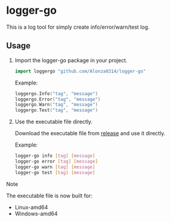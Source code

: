 # logger-go

This is a log tool for simply create info/error/warn/test log.

## Usage

1. Import the logger-go package in your project.

    ```go
    import loggergo "github.com/Alonza0314/logger-go"
    ```

    Example:

    ```go
    loggergo.Info("tag", "message")
    loggergo.Error("tag", "message")
    loggergo.Warn("tag", "message")
    loggergo.Test("tag", "message")
    ```

2. Use the executable file directly.

    Download the executable file from [release](https://github.com/Alonza0314/logger-go/releases) and use it directly.

    Example:

    ```bash
    logger-go info [tag] [message]
    logger-go error [tag] [message]
    logger-go warn [tag] [message]
    logger-go test [tag] [message]
    ```

> [!NOTE]
> The executable file is now built for:
> - Linux-amd64
> - Windows-amd64
